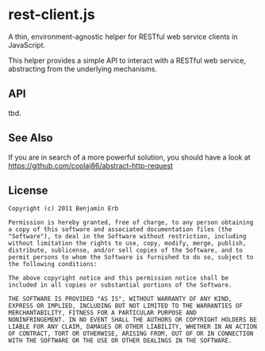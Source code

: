 # rest-client.js

A thin, environment-agnostic helper for RESTful web service clients in JavaScript. 

This helper provides a simple API to interact with a RESTful web service, abstracting from the underlying mechanisms. 


## API

tbd.

## See Also

If you are in search of a more powerful solution, you should have a look at https://github.com/coolaj86/abstract-http-request


## License


	Copyright (c) 2011 Benjamin Erb

	Permission is hereby granted, free of charge, to any person obtaining
	a copy of this software and associated documentation files (the
	"Software"), to deal in the Software without restriction, including
	without limitation the rights to use, copy, modify, merge, publish,
	distribute, sublicense, and/or sell copies of the Software, and to
	permit persons to whom the Software is furnished to do so, subject to
	the following conditions:

	The above copyright notice and this permission notice shall be
	included in all copies or substantial portions of the Software.

	THE SOFTWARE IS PROVIDED "AS IS", WITHOUT WARRANTY OF ANY KIND,
	EXPRESS OR IMPLIED, INCLUDING BUT NOT LIMITED TO THE WARRANTIES OF
	MERCHANTABILITY, FITNESS FOR A PARTICULAR PURPOSE AND
	NONINFRINGEMENT. IN NO EVENT SHALL THE AUTHORS OR COPYRIGHT HOLDERS BE
	LIABLE FOR ANY CLAIM, DAMAGES OR OTHER LIABILITY, WHETHER IN AN ACTION
	OF CONTRACT, TORT OR OTHERWISE, ARISING FROM, OUT OF OR IN CONNECTION
	WITH THE SOFTWARE OR THE USE OR OTHER DEALINGS IN THE SOFTWARE.


